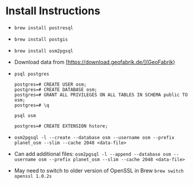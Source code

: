 # Install Instructions

- `brew install postresql`

- `brew install postgis`

- `brew install osm2pgsql`

- Download data from [https://download.geofabrik.de/](GeoFabrik)

- ```
  psql postgres

  postgres=# CREATE USER osm;
  postgres=# CREATE DATABASE osm;
  postgres=# GRANT ALL PRIVILEGES ON ALL TABLES IN SCHEMA public TO osm;
  postgres=# \q

  psql osm

  postgres=# CREATE EXTENSION hstore;
  
  ```
  
- `osm2pgsql -l --create --database osm --username osm --prefix planet_osm --slim --cache 2048 <data-file>`

- Can add additional files:
  `osm2pgsql -l --append --database osm --username osm --prefix planet_osm --slim --cache 2048 <data-file>`

- May need to switch to older version of OpenSSL in Brew
  `brew switch openssl 1.0.2s`

